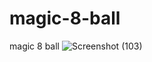 # magic-8-ball

magic 8 ball
![Screenshot (103)](https://github.com/ElyasShamal/magic-8-ball/assets/89407707/4ee9a4cd-4164-42ef-9d88-62b551fda88e)

